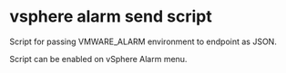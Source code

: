 # vsphere alarm send script

Script for passing VMWARE_ALARM environment to endpoint as JSON.

Script can be enabled on vSphere Alarm menu.
